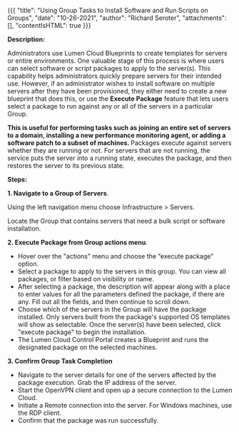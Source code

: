{{{
  "title": "Using Group Tasks to Install Software and Run Scripts on Groups",
  "date": "10-26-2021",
  "author": "Richard Seroter",
  "attachments": [],
  "contentIsHTML": true
}}}

<p><strong>Description:</strong>
</p>
<p>Administrators use Lumen Cloud Blueprints to create templates for servers or entire environments. One valuable stage of this process is where users can select software or script packages to apply to the server(s). This capability helps administrators
  quickly prepare servers for their intended use. However, if an administrator wishes to install software on multiple servers after they have been provisioned, they either need to create a new blueprint that does this, or use the&nbsp;<strong>Execute Package</strong>&nbsp;feature
  that lets users select a package to run against any or all of the servers in a particular Group.</p>
  
  <p><strong>This is useful for performing tasks such as joining an entire set of servers to a domain, installing a new performance monitoring agent, or adding a software patch to a subset of machines.&nbsp;</strong>Packages
  execute against&nbsp;servers whether they are running or not. For servers that are not running, the service puts the server into a running state, executes the package, and then restores the server to its previous state.</p>
<p><strong>Steps:</strong>
</p>
<p><strong>1. Navigate to a Group of Servers</strong>.
  <p>Using the left navigation menu choose Infrastructure > Servers.
  <p>Locate the Group that contains servers that need a bulk script or software installation.
    <br />
  </li>
</ul>
<p><strong>2. Execute Package from Group actions menu</strong>.
</p>
<ul>
  <li>Hover over the "actions" menu and choose the “execute package” option.&nbsp;
    <br />
  </li>
  <li>Select a package to apply to the servers in this group. You can view all packages, or filter based on visibility or name.&nbsp;
    <br />
  </li>
  <li>After selecting a package, the description will appear along with a place to enter values for all the parameters defined the package, if there are any. Fill out all the fields, and then continue to scroll down.
    <br />
  </li>
  <li>Choose which of the servers in the Group will have the package installed. Only servers built from the package's supported OS templates will show as selectable. Once the server(s) have been selected, click "execute package" to begin the installation.
    <br/>
  </li>
  <li>The Lumen Cloud Control Portal creates a Blueprint and runs the designated package on the selected machines.&nbsp;
    <br />
  </li>
</ul>
<p><strong>3. Confirm Group Task Completion</strong>
</p>
<ul>
  <li>Navigate to the server details for one of the servers affected by the package execution. Grab the IP address of the server.</li>
  <li>Start the OpenVPN client and open up a secure connection to the Lumen Cloud.</li>
  <li>Initiate a Remote connection into the server. For Windows machines, use the RDP client.</li>
  <li>Confirm that the package was run successfully.</li>
</ul>

